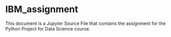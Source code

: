 # IBM_assignment
This document is a Jupyter Source File that contains the assignment for the Python Project for Data Science course.
